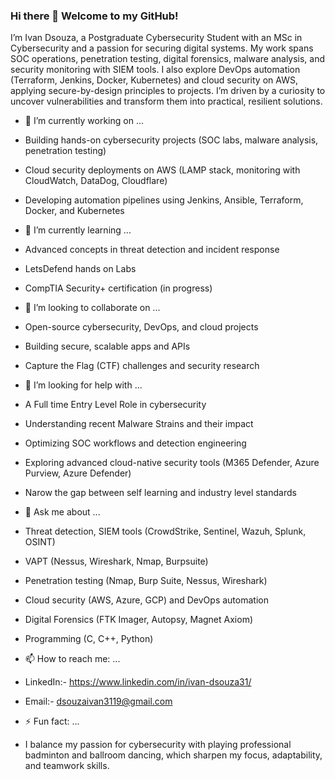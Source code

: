 ### Hi there 👋 Welcome to my GitHub!

I’m Ivan Dsouza, a Postgraduate Cybersecurity Student with an MSc in Cybersecurity and a passion for securing digital systems. My work spans SOC operations, penetration testing, digital forensics, malware analysis, and security monitoring with SIEM tools. I also explore DevOps automation (Terraform, Jenkins, Docker, Kubernetes) and cloud security on AWS, applying secure-by-design principles to projects. I’m driven by a curiosity to uncover vulnerabilities and transform them into practical, resilient solutions.


- 🔭 I’m currently working on ...
- Building hands-on cybersecurity projects (SOC labs, malware analysis, penetration testing)
- Cloud security deployments on AWS (LAMP stack, monitoring with CloudWatch, DataDog, Cloudflare)
- Developing automation pipelines using Jenkins, Ansible, Terraform, Docker, and Kubernetes
  
  
- 🌱 I’m currently learning ...
- Advanced concepts in threat detection and incident response
- LetsDefend hands on Labs
- CompTIA Security+ certification (in progress)
  
  
- 👯 I’m looking to collaborate on ...
- Open-source cybersecurity, DevOps, and cloud projects
- Building secure, scalable apps and APIs
- Capture the Flag (CTF) challenges and security research
  
  
- 🤔 I’m looking for help with ...
- A Full time Entry Level Role in cybersecurity
- Understanding recent Malware Strains and their impact
- Optimizing SOC workflows and detection engineering
- Exploring advanced cloud-native security tools (M365 Defender, Azure Purview, Azure Defender)
- Narow the gap between self learning and industry level standards
  
  
- 💬 Ask me about ...
- Threat detection, SIEM tools (CrowdStrike, Sentinel, Wazuh, Splunk, OSINT)
- VAPT (Nessus, Wireshark, Nmap, Burpsuite)
- Penetration testing (Nmap, Burp Suite, Nessus, Wireshark)
- Cloud security (AWS, Azure, GCP) and DevOps automation
- Digital Forensics (FTK Imager, Autopsy, Magnet Axiom)
- Programming (C, C++, Python)
  
  
- 📫 How to reach me: ...
- LinkedIn:- https://www.linkedin.com/in/ivan-dsouza31/
- Email:- dsouzaivan3119@gmail.com
  
  
- ⚡ Fun fact: ...
- I balance my passion for cybersecurity with playing professional badminton and ballroom dancing, which sharpen my focus, adaptability, and teamwork skills.


